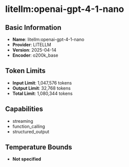 # litellm:openai-gpt-4-1-nano

## Basic Information
- **Name**: litellm:openai-gpt-4-1-nano
- **Provider**: LITELLM
- **Version**: 2025-04-14
- **Encoder**: o200k_base

## Token Limits
- **Input Limit**: 1,047,576 tokens
- **Output Limit**: 32,768 tokens
- **Total Limit**: 1,080,344 tokens

## Capabilities
- streaming
- function_calling
- structured_output


## Temperature Bounds
- **Not specified**






